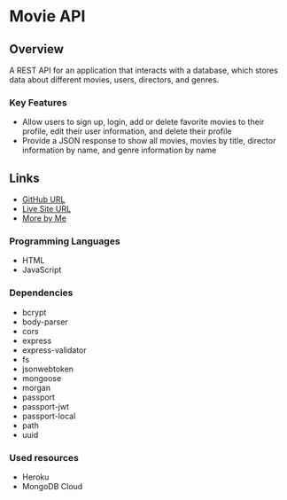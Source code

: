 # Movie API

## Overview

A REST API for an application that interacts with a database, which stores data about different movies, users, directors, and genres.

### Key Features

- Allow users to sign up, login, add or delete favorite movies to their profile, edit their user information, and delete their profile
- Provide a JSON response to show all movies, movies by title, director information by name, and genre information by name

## Links

- [GitHub URL](https://github.com/oliviatruscott/movie-api)
- [Live Site URL](https://pacific-taiga-63279.herokuapp.com/)
- [More by Me](https://github.com/oliviatruscott)

### Programming Languages

- HTML
- JavaScript

### Dependencies

- bcrypt
- body-parser
- cors
- express
- express-validator
- fs
- jsonwebtoken
- mongoose
- morgan
- passport
- passport-jwt
- passport-local
- path
- uuid

### Used resources

- Heroku
- MongoDB Cloud


 
